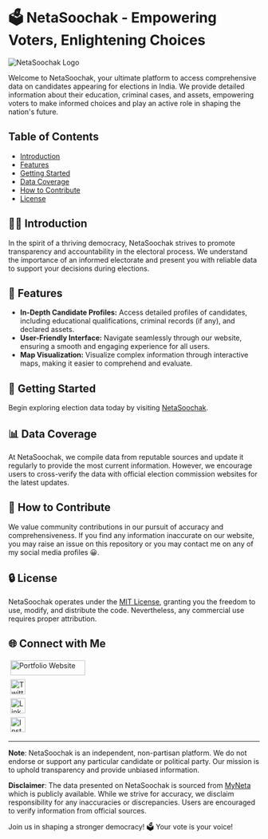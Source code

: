 # 🗳️ NetaSoochak - Empowering Voters, Enlightening Choices

![NetaSoochak Logo](https://repository-images.githubusercontent.com/673334722/35114ee4-69cc-4cc2-8c60-19fe1c5ec1d0)

Welcome to NetaSoochak, your ultimate platform to access comprehensive data on candidates appearing for elections in India. We provide detailed information about their education, criminal cases, and assets, empowering voters to make informed choices and play an active role in shaping the nation's future.

## Table of Contents

- [Introduction](#introduction)
- [Features](#features)
- [Getting Started](#getting-started)
- [Data Coverage](#data-coverage)
- [How to Contribute](#how-to-contribute)
- [License](#license)


## 👋🏼 Introduction

In the spirit of a thriving democracy, NetaSoochak strives to promote transparency and accountability in the electoral process. We understand the importance of an informed electorate and present you with reliable data to support your decisions during elections.


## 🎨 Features

- **In-Depth Candidate Profiles:** Access detailed profiles of candidates, including educational qualifications, criminal records (if any), and declared assets.
- **User-Friendly Interface:** Navigate seamlessly through our website, ensuring a smooth and engaging experience for all users.
- **Map Visualization:** Visualize complex information through interactive maps, making it easier to comprehend and evaluate.

## 🚀 Getting Started

Begin exploring election data today by visiting [NetaSoochak](https://mymadhavyadav07.github.io/NetaSoochak/).

## 📊 Data Coverage

At NetaSoochak, we compile data from reputable sources and update it regularly to provide the most current information. However, we encourage users to cross-verify the data with official election commission websites for the latest updates.

## 🤝 How to Contribute

We value community contributions in our pursuit of accuracy and comprehensiveness. If you find any information inaccurate on our website, you may raise an issue on this repository or you may contact me on any of my social media profiles 😀.

## 🔒 License

NetaSoochak operates under the [MIT License](LICENSE), granting you the freedom to use, modify, and distribute the code. Nevertheless, any commercial use requires proper attribution.

## 🌐 Connect with Me

<p>
  <a href="https://mymadhavyadav07.github.io" target="_blank" rel="noopener noreferrer">
    <img src="https://img.shields.io/badge/github%20pages-121013?style=for-the-badge&logo=github&logoColor=white" alt="Portfolio Website" width="150" height="30" style="vertical-align:top; margin:4px">
  </a>  
  <br>
  <a href="https://twitter.com/mymadhavyadav07" target="_blank" rel="noopener noreferrer">
    <img src="https://img.shields.io/badge/Twitter-%231DA1F2.svg?style=for-the-badge&logo=Twitter&logoColor=white" alt="Twitter" height="30" style="vertical-align:top; margin:4px">
  </a>
  <br>
  <a href="https://linkedin.com/in/mymadhavyadav07" target="_blank" rel="noopener noreferrer">
    <img src="https://img.shields.io/badge/linkedin-%230077B5.svg?style=for-the-badge&logo=linkedin&logoColor=white" alt="LinkedIn" height="30" style="vertical-align:top; margin:4px">
  </a>
  <br>
  <a href="https://instagram.com/mymadhavyadav07" target="_blank" rel="noopener noreferrer">
    <img src="https://img.shields.io/badge/Instagram-%23E4405F.svg?style=for-the-badge&logo=Instagram&logoColor=white" alt="Instagram" height="30" style="vertical-align:top; margin:4px">
  </a>
</p>


---

**Note**: NetaSoochak is an independent, non-partisan platform. We do not endorse or support any particular candidate or political party. Our mission is to uphold transparency and provide unbiased information.

**Disclaimer**: The data presented on NetaSoochak is sourced from [MyNeta](https://www.myneta.info/) which is publicly available. While we strive for accuracy, we disclaim responsibility for any inaccuracies or discrepancies. Users are encouraged to verify information from official sources.

Join us in shaping a stronger democracy! 🗳️ Your vote is your voice!
